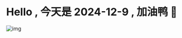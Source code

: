 
# Hello , 今天是 2024-12-9 , 加油鸭 🤭

![img](https://v1.jinrishici.com/all.svg?font-size=18&spacing=4)

